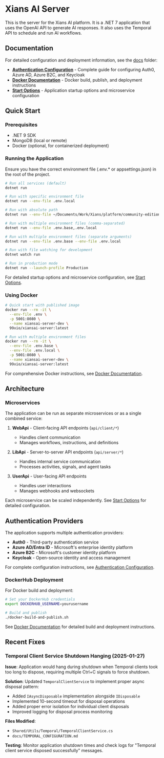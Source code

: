 # Xians AI Server

This is the server for the Xians AI platform. It is a .NET 7 application that uses the OpenAI API to generate AI responses. It also uses the Temporal API to schedule and run AI workflows.

## Documentation

For detailed configuration and deployment information, see the [docs](./docs/) folder:

- **[Authentication Configuration](./docs/AUTH_CONFIGURATION.md)** - Complete guide for configuring Auth0, Azure AD, Azure B2C, and Keycloak
- **[Docker Documentation](./docs/DOCKER.md)** - Docker build, publish, and deployment instructions
- **[Start Options](./docs/START_OPTIONS.md)** - Application startup options and microservice configuration

## Quick Start

### Prerequisites

- .NET 9 SDK
- MongoDB (local or remote)
- Docker (optional, for containerized deployment)

### Running the Application

Ensure you have the correct environment file (.env.* or appsettings.json) in the root of the project.

```bash
# Run all services (default)
dotnet run

# Run with specific environment file
dotnet run --env-file .env.local

# Run with absolute path
dotnet run --env-file ~/Documents/Work/Xians/platform/community-edition/server/.env.local

# Run with multiple environment files (comma-separated)
dotnet run --env-file .env.base,.env.local

# Run with multiple environment files (separate arguments)
dotnet run --env-file .env.base --env-file .env.local

# Run with file watching for development
dotnet watch run

# Run in production mode
dotnet run --launch-profile Production
```

For detailed startup options and microservice configuration, see [Start Options](./docs/START_OPTIONS.md).

### Using Docker

```bash
# Quick start with published image
docker run --rm -it \
  --env-file .env \
  -p 5001:8080 \
  --name xiansai-server-dev \
  99xio/xiansai-server:latest

# Run with multiple environment files
docker run --rm -it \
  --env-file .env.base \
  --env-file .env.local \
  -p 5001:8080 \
  --name xiansai-server-dev \
  99xio/xiansai-server:latest

```

For comprehensive Docker instructions, see [Docker Documentation](./docs/DOCKER.md).

## Architecture

### Microservices

The application can be run as separate microservices or as a single combined service:

1. **WebApi** - Client-facing API endpoints (`api/client/*`)
   - Handles client communication
   - Manages workflows, instructions, and definitions

2. **LibApi** - Server-to-server API endpoints (`api/server/*`)
   - Handles internal service communication
   - Processes activities, signals, and agent tasks

3. **UserApi** - User-facing API endpoints
   - Handles user interactions
   - Manages webhooks and websockets

Each microservice can be scaled independently. See [Start Options](./docs/START_OPTIONS.md) for detailed configuration.

## Authentication Providers

The application supports multiple authentication providers:

- **Auth0** - Third-party authentication service
- **Azure AD/Entra ID** - Microsoft's enterprise identity platform
- **Azure B2C** - Microsoft's customer identity platform
- **Keycloak** - Open-source identity and access management

For complete configuration instructions, see [Authentication Configuration](./docs/AUTH_CONFIGURATION.md).

### DockerHub Deployment

For Docker build and deployment:

```bash
# Set your DockerHub credentials
export DOCKERHUB_USERNAME=yourusername

# Build and publish
./docker-build-and-publish.sh
```

See [Docker Documentation](./docs/DOCKER.md) for detailed build and deployment instructions.

## Recent Fixes

### Temporal Client Service Shutdown Hanging (2025-01-27)

**Issue**: Application would hang during shutdown when Temporal clients took too long to dispose, requiring multiple Ctrl+C signals to force shutdown.

**Solution**: Updated `TemporalClientService` to implement proper async disposal pattern:
- Added `IAsyncDisposable` implementation alongside `IDisposable`
- Implemented 10-second timeout for disposal operations
- Added proper error isolation for individual client disposals
- Improved logging for disposal process monitoring

**Files Modified**:
- `Shared/Utils/Temporal/TemporalClientService.cs`
- `docs/TEMPORAL_CONFIGURATION.md`

**Testing**: Monitor application shutdown times and check logs for "Temporal client service disposed successfully" messages.

